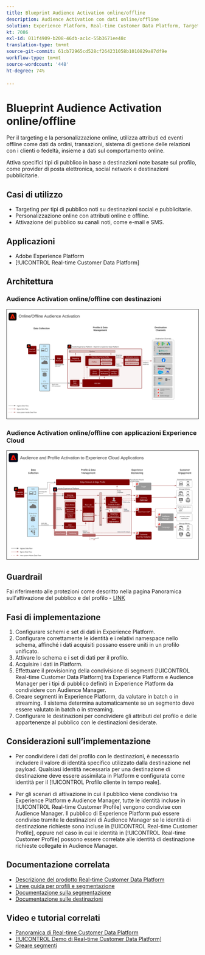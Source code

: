 ```yaml
---
title: Blueprint Audience Activation online/offline
description: Audience Activation con dati online/offline
solution: Experience Platform, Real-time Customer Data Platform, Target, Audience Manager, Analytics, Experience Cloud Services, Data Collection
kt: 7086
exl-id: 011f4909-b208-46db-ac1c-55b3671ee48c
translation-type: tm+mt
source-git-commit: 61cb72965cd528cf264231058b1010829a87df9e
workflow-type: tm+mt
source-wordcount: '448'
ht-degree: 74%

---
```


# Blueprint Audience Activation online/offline

Per il targeting e la personalizzazione online, utilizza attributi ed eventi offline come dati da ordini, transazioni, sistema di gestione delle relazioni con i clienti o fedeltà, insieme a dati sul comportamento online.

Attiva specifici tipi di pubblico in base a destinazioni note basate sul profilo, come provider di posta elettronica, social network e destinazioni pubblicitarie.

## Casi di utilizzo

* Targeting per tipi di pubblico noti su destinazioni social e pubblicitarie.
* Personalizzazione online con attributi online e offline.
* Attivazione del pubblico su canali noti, come e-mail e SMS.

## Applicazioni

* Adobe Experience Platform
* [!UICONTROL Real-time Customer Data Platform]

## Architettura

### Audience Activation online/offline con destinazioni

<img src="assets/online_offline_activation.svg" alt="Architettura di riferimento per la blueprint di Audience Activation online/offline" style="border:1px solid #4a4a4a" />

### Audience Activation online/offline con applicazioni Experience Cloud

<img src="assets/activation+apps.svg" alt="Architettura di riferimento per la blueprint di Audience Activation online/offline con applicazioni Experience Cloud" style="border:1px solid #4a4a4a" />

## Guardrail

Fai riferimento alle protezioni come descritto nella pagina Panoramica sull&#39;attivazione del pubblico e del profilo - [LINK](overview.md)

## Fasi di implementazione

1. Configurare schemi e set di dati in Experience Platform.
1. Configurare correttamente le identità e i relativi namespace nello schema, affinché i dati acquisiti possano essere uniti in un profilo unificato.
1. Attivare lo schema e i set di dati per il profilo.
1. Acquisire i dati in Platform.
1. Effettuare il provisioning della condivisione di segmenti [!UICONTROL Real-time Customer Data Platform] tra Experience Platform e Audience Manager per i tipi di pubblico definiti in Experience Platform da condividere con Audience Manager.
1. Creare segmenti in Experience Platform, da valutare in batch o in streaming. Il sistema determina automaticamente se un segmento deve essere valutato in batch o in streaming.
1. Configurare le destinazioni per condividere gli attributi del profilo e delle appartenenze al pubblico con le destinazioni desiderate.

## Considerazioni sull’implementazione

* Per condividere i dati del profilo con le destinazioni, è necessario includere il valore di identità specifico utilizzato dalla destinazione nel payload. Qualsiasi identità necessaria per una destinazione di destinazione deve essere assimilata in Platform e configurata come identità per il [!UICONTROL Profilo cliente in tempo reale].

* Per gli scenari di attivazione in cui il pubblico viene condiviso tra Experience Platform e Audience Manager, tutte le identità incluse in [!UICONTROL Real-time Customer Profile] vengono condivise con Audience Manager. Il pubblico di Experience Platform può essere condiviso tramite le destinazioni di Audience Manager se le identità di destinazione richieste sono incluse in [!UICONTROL Real-time Customer Profile], oppure nel caso in cui le identità in [!UICONTROL Real-time Customer Profile] possono essere correlate alle identità di destinazione richieste collegate in Audience Manager.

## Documentazione correlata

* [Descrizione del prodotto Real-time Customer Data Platform](https://helpx.adobe.com/it/legal/product-descriptions/real-time-customer-data-platform.html)
* [Linee guida per profili e segmentazione](https://experienceleague.adobe.com/docs/experience-platform/profile/guardrails.html?lang=it)
* [Documentazione sulla segmentazione](https://experienceleague.adobe.com/docs/experience-platform/segmentation/api/streaming-segmentation.html?lang=it)
* [Documentazione sulle destinazioni](https://experienceleague.adobe.com/docs/experience-platform/destinations/catalog/overview.html?lang=it)

## Video e tutorial correlati

* [Panoramica di Real-time Customer Data Platform](https://experienceleague.adobe.com/docs/platform-learn/tutorials/application-services/rtcdp/understanding-the-real-time-customer-data-platform.html?lang=it)
* [[!UICONTROL Demo di Real-time Customer Data Platform]](https://experienceleague.adobe.com/docs/platform-learn/tutorials/application-services/rtcdp/demo.html?lang=it)
* [Creare segmenti](https://experienceleague.adobe.com/docs/platform-learn/tutorials/segments/create-segments.html?lang=it)
